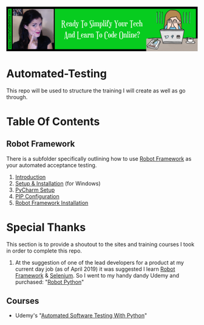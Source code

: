 <a href='https://www.learntocodeonline.com/'>![Learn To Code Online By Clicking Here](Images/learn-to-code-online.png?raw=true "Learn To Code Online")</a>

# Automated-Testing
This repo will be used to structure the training I will create as well as go through.

# Table Of Contents

## Robot Framework

There is a subfolder specifically outlining how to use [Robot Framework](https://robotframework.org/) as your automated acceptance testing. 

1. [Introduction](Robot-Framework/01_Introduction.MD)
2. [Setup & Installation](Robot-Framework/02_SETUP_Installation.MD) (for Windows)
3. [PyCharm Setup](Robot-Framework/03_Setup_PyCharm.MD)
4. [PIP Configuration](Robot-Framework/04_Configure_PIP.MD)
5. [Robot Framework Installation](Robot-Framework/05_Install_Robot_Framework.MD)

# Special Thanks

This section is to provide a shoutout to the sites and training courses I took in order to complete this repo.

1. At the suggestion of one of the lead developers for a product at my current day job (as of April 2019) it was suggested I learn [Robot Framework](https://robotframework.org/) & [Selenium](https://www.seleniumhq.org/). So I went to my handy dandy Udemy and purchased:  "[Robot Python](https://www.udemy.com/robot-python/)"

## Courses

- Udemy's "[Automated Software Testing With Python](https://www.udemy.com/automated-software-testing-with-python)"
